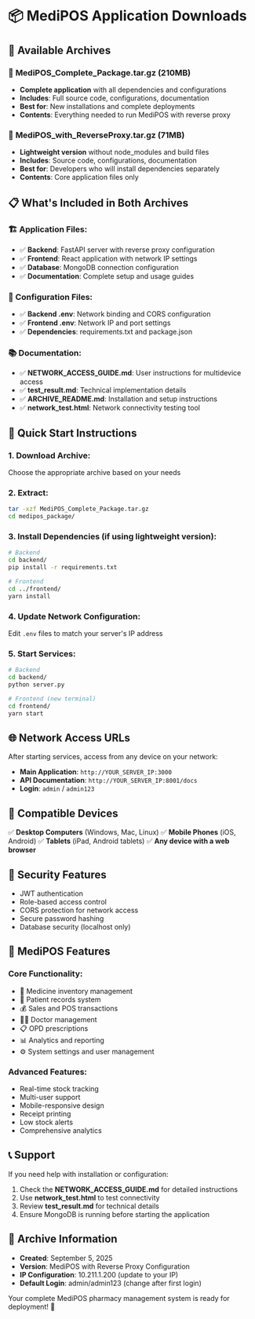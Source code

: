 # 📦 MediPOS Application Downloads

## 🎯 Available Archives

### 📁 **MediPOS_Complete_Package.tar.gz** (210MB)
- **Complete application** with all dependencies and configurations
- **Includes**: Full source code, configurations, documentation
- **Best for**: New installations and complete deployments
- **Contents**: Everything needed to run MediPOS with reverse proxy

### 📁 **MediPOS_with_ReverseProxy.tar.gz** (71MB) 
- **Lightweight version** without node_modules and build files
- **Includes**: Source code, configurations, documentation
- **Best for**: Developers who will install dependencies separately
- **Contents**: Core application files only

## 📋 What's Included in Both Archives

### 🏗️ Application Files:
- ✅ **Backend**: FastAPI server with reverse proxy configuration
- ✅ **Frontend**: React application with network IP settings
- ✅ **Database**: MongoDB connection configuration
- ✅ **Documentation**: Complete setup and usage guides

### 🔧 Configuration Files:
- ✅ **Backend .env**: Network binding and CORS configuration
- ✅ **Frontend .env**: Network IP and port settings
- ✅ **Dependencies**: requirements.txt and package.json

### 📚 Documentation:
- ✅ **NETWORK_ACCESS_GUIDE.md**: User instructions for multidevice access
- ✅ **test_result.md**: Technical implementation details
- ✅ **ARCHIVE_README.md**: Installation and setup instructions
- ✅ **network_test.html**: Network connectivity testing tool

## 🚀 Quick Start Instructions

### 1. Download Archive:
Choose the appropriate archive based on your needs

### 2. Extract:
```bash
tar -xzf MediPOS_Complete_Package.tar.gz
cd medipos_package/
```

### 3. Install Dependencies (if using lightweight version):
```bash
# Backend
cd backend/
pip install -r requirements.txt

# Frontend  
cd ../frontend/
yarn install
```

### 4. Update Network Configuration:
Edit `.env` files to match your server's IP address

### 5. Start Services:
```bash
# Backend
cd backend/
python server.py

# Frontend (new terminal)
cd frontend/
yarn start
```

## 🌐 Network Access URLs

After starting services, access from any device on your network:

- **Main Application**: `http://YOUR_SERVER_IP:3000`
- **API Documentation**: `http://YOUR_SERVER_IP:8001/docs`
- **Login**: `admin` / `admin123`

## 📱 Compatible Devices

✅ **Desktop Computers** (Windows, Mac, Linux)
✅ **Mobile Phones** (iOS, Android)
✅ **Tablets** (iPad, Android tablets)
✅ **Any device with a web browser**

## 🔐 Security Features

- JWT authentication
- Role-based access control
- CORS protection for network access
- Secure password hashing
- Database security (localhost only)

## 🏥 MediPOS Features

### Core Functionality:
- 💊 Medicine inventory management
- 👤 Patient records system
- 💰 Sales and POS transactions
- 👨‍⚕️ Doctor management
- 📋 OPD prescriptions
- 📊 Analytics and reporting
- ⚙️ System settings and user management

### Advanced Features:
- Real-time stock tracking
- Multi-user support
- Mobile-responsive design
- Receipt printing
- Low stock alerts
- Comprehensive analytics

## 📞 Support

If you need help with installation or configuration:

1. Check the **NETWORK_ACCESS_GUIDE.md** for detailed instructions
2. Use **network_test.html** to test connectivity
3. Review **test_result.md** for technical details
4. Ensure MongoDB is running before starting the application

## 📄 Archive Information

- **Created**: September 5, 2025
- **Version**: MediPOS with Reverse Proxy Configuration
- **IP Configuration**: 10.211.1.200 (update to your IP)
- **Default Login**: admin/admin123 (change after first login)

Your complete MediPOS pharmacy management system is ready for deployment! 🚀